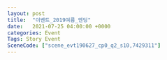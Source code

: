 ```yaml
---
layout: post
title:  "이벤트_2019여름_엔딩"
date:   2021-07-25 04:00:00 +0000
categories: Event
Tags: Story Event
SceneCode: ["scene_evt190627_cp0_q2_s10,7429311"]
---
```

